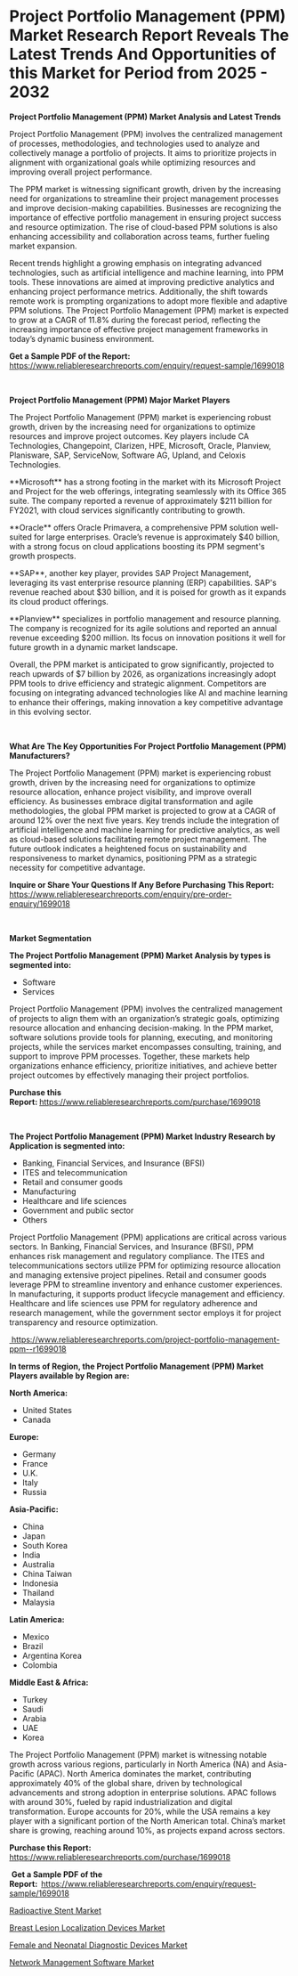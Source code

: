 <p><h1>Project Portfolio Management (PPM) Market Research Report Reveals The Latest Trends And Opportunities of this Market for Period from 2025 - 2032</h1></p><p><strong>Project Portfolio Management (PPM) Market Analysis and Latest Trends</strong></p>
<p><p>Project Portfolio Management (PPM) involves the centralized management of processes, methodologies, and technologies used to analyze and collectively manage a portfolio of projects. It aims to prioritize projects in alignment with organizational goals while optimizing resources and improving overall project performance. </p><p>The PPM market is witnessing significant growth, driven by the increasing need for organizations to streamline their project management processes and improve decision-making capabilities. Businesses are recognizing the importance of effective portfolio management in ensuring project success and resource optimization. The rise of cloud-based PPM solutions is also enhancing accessibility and collaboration across teams, further fueling market expansion.</p><p>Recent trends highlight a growing emphasis on integrating advanced technologies, such as artificial intelligence and machine learning, into PPM tools. These innovations are aimed at improving predictive analytics and enhancing project performance metrics. Additionally, the shift towards remote work is prompting organizations to adopt more flexible and adaptive PPM solutions. The Project Portfolio Management (PPM) market is expected to grow at a CAGR of 11.8% during the forecast period, reflecting the increasing importance of effective project management frameworks in today’s dynamic business environment.</p></p>
<p><strong>Get a Sample PDF of the Report:&nbsp;</strong> <a href="https://www.reliableresearchreports.com/enquiry/request-sample/1699018?utm_campaign=102&utm_medium=2&utm_source=Github&utm_content=ia&utm_term=09012025&utm_id=project-portfolio-management-ppm">https://www.reliableresearchreports.com/enquiry/request-sample/1699018</a></p>
<p>&nbsp;</p>
<p><strong>Project Portfolio Management (PPM) Major Market Players</strong></p>
<p><p>The Project Portfolio Management (PPM) market is experiencing robust growth, driven by the increasing need for organizations to optimize resources and improve project outcomes. Key players include CA Technologies, Changepoint, Clarizen, HPE, Microsoft, Oracle, Planview, Planisware, SAP, ServiceNow, Software AG, Upland, and Celoxis Technologies.</p><p>**Microsoft** has a strong footing in the market with its Microsoft Project and Project for the web offerings, integrating seamlessly with its Office 365 suite. The company reported a revenue of approximately $211 billion for FY2021, with cloud services significantly contributing to growth.</p><p>**Oracle** offers Oracle Primavera, a comprehensive PPM solution well-suited for large enterprises. Oracle’s revenue is approximately $40 billion, with a strong focus on cloud applications boosting its PPM segment's growth prospects.</p><p>**SAP**, another key player, provides SAP Project Management, leveraging its vast enterprise resource planning (ERP) capabilities. SAP's revenue reached about $30 billion, and it is poised for growth as it expands its cloud product offerings.</p><p>**Planview** specializes in portfolio management and resource planning. The company is recognized for its agile solutions and reported an annual revenue exceeding $200 million. Its focus on innovation positions it well for future growth in a dynamic market landscape.</p><p>Overall, the PPM market is anticipated to grow significantly, projected to reach upwards of $7 billion by 2026, as organizations increasingly adopt PPM tools to drive efficiency and strategic alignment. Competitors are focusing on integrating advanced technologies like AI and machine learning to enhance their offerings, making innovation a key competitive advantage in this evolving sector.</p></p>
<p>&nbsp;</p>
<p><strong>What Are The Key Opportunities For Project Portfolio Management (PPM) Manufacturers?</strong></p>
<p><p>The Project Portfolio Management (PPM) market is experiencing robust growth, driven by the increasing need for organizations to optimize resource allocation, enhance project visibility, and improve overall efficiency. As businesses embrace digital transformation and agile methodologies, the global PPM market is projected to grow at a CAGR of around 12% over the next five years. Key trends include the integration of artificial intelligence and machine learning for predictive analytics, as well as cloud-based solutions facilitating remote project management. The future outlook indicates a heightened focus on sustainability and responsiveness to market dynamics, positioning PPM as a strategic necessity for competitive advantage.</p></p>
<p><strong>Inquire or Share Your Questions If Any Before Purchasing This Report:</strong> <a href="https://www.reliableresearchreports.com/enquiry/pre-order-enquiry/1699018?utm_campaign=102&utm_medium=2&utm_source=Github&utm_content=ia&utm_term=09012025&utm_id=project-portfolio-management-ppm">https://www.reliableresearchreports.com/enquiry/pre-order-enquiry/1699018</a></p>
<p>&nbsp;</p>
<p><strong>Market Segmentation</strong></p>
<p><strong>The Project Portfolio Management (PPM) Market Analysis by types is segmented into:</strong></p>
<p><ul><li>Software</li><li>Services</li></ul></p>
<p><p>Project Portfolio Management (PPM) involves the centralized management of projects to align them with an organization’s strategic goals, optimizing resource allocation and enhancing decision-making. In the PPM market, software solutions provide tools for planning, executing, and monitoring projects, while the services market encompasses consulting, training, and support to improve PPM processes. Together, these markets help organizations enhance efficiency, prioritize initiatives, and achieve better project outcomes by effectively managing their project portfolios.</p></p>
<p><strong>Purchase this Report:&nbsp;</strong><a href="https://www.reliableresearchreports.com/purchase/1699018?utm_campaign=102&utm_medium=2&utm_source=Github&utm_content=ia&utm_term=09012025&utm_id=project-portfolio-management-ppm">https://www.reliableresearchreports.com/purchase/1699018</a></p>
<p>&nbsp;</p>
<p><strong>The Project Portfolio Management (PPM) Market Industry Research by Application is segmented into:</strong></p>
<p><ul><li>Banking, Financial Services, and Insurance (BFSI)</li><li>ITES and telecommunication</li><li>Retail and consumer goods</li><li>Manufacturing</li><li>Healthcare and life sciences</li><li>Government and public sector</li><li>Others</li></ul></p>
<p><p>Project Portfolio Management (PPM) applications are critical across various sectors. In Banking, Financial Services, and Insurance (BFSI), PPM enhances risk management and regulatory compliance. The ITES and telecommunications sectors utilize PPM for optimizing resource allocation and managing extensive project pipelines. Retail and consumer goods leverage PPM to streamline inventory and enhance customer experiences. In manufacturing, it supports product lifecycle management and efficiency. Healthcare and life sciences use PPM for regulatory adherence and research management, while the government sector employs it for project transparency and resource optimization.</p></p>
<p><a href="https://www.reliableresearchreports.com/project-portfolio-management-ppm--r1699018?utm_campaign=102&utm_medium=2&utm_source=Github&utm_content=ia&utm_term=09012025&utm_id=project-portfolio-management-ppm">&nbsp;https://www.reliableresearchreports.com/project-portfolio-management-ppm--r1699018</a></p>
<p><strong>In terms of Region, the Project Portfolio Management (PPM) Market Players available by Region are:</strong></p>
<p>
    <p> <strong> North America: </strong>
        <ul>
            <li>United States</li>
            <li>Canada</li>
        </ul>
        </p> 
    <p> <strong> Europe: </strong>
        <ul>
            <li>Germany</li>
            <li>France</li>
            <li>U.K.</li>
            <li>Italy</li>
            <li>Russia</li>
        </ul>
        </p> 
    <p> <strong> Asia-Pacific: </strong>
        <ul>
            <li>China</li>
            <li>Japan</li>
            <li>South Korea</li>
            <li>India</li>
            <li>Australia</li>
            <li>China Taiwan</li>
            <li>Indonesia</li>
            <li>Thailand</li>
            <li>Malaysia</li>
        </ul>
        </p> 
    <p> <strong> Latin America: </strong>
        <ul>
            <li>Mexico</li>
            <li>Brazil</li>
            <li>Argentina Korea</li>
            <li>Colombia</li>
        </ul>
        </p> 
    <p> <strong> Middle East & Africa: </strong>
        <ul>
            <li>Turkey</li>
            <li>Saudi</li>
            <li>Arabia</li>
            <li>UAE</li>
            <li>Korea</li>
        </ul>
    </p>
    </p>
<p><p>The Project Portfolio Management (PPM) market is witnessing notable growth across various regions, particularly in North America (NA) and Asia-Pacific (APAC). North America dominates the market, contributing approximately 40% of the global share, driven by technological advancements and strong adoption in enterprise solutions. APAC follows with around 30%, fueled by rapid industrialization and digital transformation. Europe accounts for 20%, while the USA remains a key player with a significant portion of the North American total. China’s market share is growing, reaching around 10%, as projects expand across sectors.</p></p>
<p><strong>Purchase this Report: </strong><a href="https://www.reliableresearchreports.com/purchase/1699018?utm_campaign=102&utm_medium=2&utm_source=Github&utm_content=ia&utm_term=09012025&utm_id=project-portfolio-management-ppm">https://www.reliableresearchreports.com/purchase/1699018</a></p>
<p>&nbsp;<strong>Get a Sample PDF of the Report:&nbsp;&nbsp;</strong><a href="https://www.reliableresearchreports.com/enquiry/request-sample/1699018?utm_campaign=102&utm_medium=2&utm_source=Github&utm_content=ia&utm_term=09012025&utm_id=project-portfolio-management-ppm">https://www.reliableresearchreports.com/enquiry/request-sample/1699018</a></p>
<p><strong></strong></p>
<p><p><a href="https://github.com/NargisHussain75/Market-Research-Report-List-1/blob/main/radioactive-stent-market.md?utm_campaign=102&utm_medium=2&utm_source=Github&utm_content=ia&utm_term=09012025&utm_id=project-portfolio-management-ppm">Radioactive Stent Market</a></p><p><a href="https://github.com/hillsmyung726/Market-Research-Report-List-1/blob/main/breast-lesion-localization-devices-market.md?utm_campaign=102&utm_medium=2&utm_source=Github&utm_content=ia&utm_term=09012025&utm_id=project-portfolio-management-ppm">Breast Lesion Localization Devices Market</a></p><p><a href="https://github.com/FlorianWolf90/Market-Research-Report-List-1/blob/main/female-and-neonatal-diagnostic-devices-market.md?utm_campaign=102&utm_medium=2&utm_source=Github&utm_content=ia&utm_term=09012025&utm_id=project-portfolio-management-ppm">Female and Neonatal Diagnostic Devices Market</a></p><p><a href="https://github.com/pearlinewhite4692/Market-Research-Report-List-1/blob/main/network-management-software-market.md?utm_campaign=102&utm_medium=2&utm_source=Github&utm_content=ia&utm_term=09012025&utm_id=project-portfolio-management-ppm">Network Management Software Market</a></p></p>
